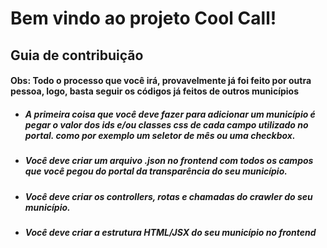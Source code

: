 # Bem vindo ao projeto Cool Call!

## Guia de contribuição

#### Obs: Todo o processo que você irá, provavelmente já foi feito por outra pessoa, logo, basta seguir os códigos já feitos de outros municípios

- ##### A primeira coisa que você deve fazer para adicionar um município é pegar o valor dos ids e/ou classes css de cada campo utilizado no portal. como por exemplo um seletor de mês ou uma checkbox.
- ##### Você deve criar um arquivo .json no frontend com todos os campos que você pegou do portal da transparência do seu município.
- ##### Você deve criar os controllers, rotas e chamadas do crawler do seu município.
- ##### Você deve criar a estrutura HTML/JSX do seu município no frontend
